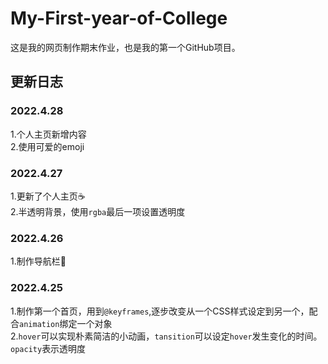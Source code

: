 # My-First-year-of-College

这是我的网页制作期末作业，也是我的第一个GitHub项目。

## 更新日志

### 2022.4.28

1.个人主页新增内容  
2.使用可爱的emoji

### 2022.4.27

1.更新了个人主页☕  
2.半透明背景，使用`rgba`最后一项设置透明度

### 2022.4.26

1.制作导航栏💬

### 2022.4.25

1.制作第一个首页，用到`@keyframes`,逐步改变从一个CSS样式设定到另一个，配合`animation`绑定一个对象  
2.`hover`可以实现朴素简洁的小动画，`tansition`可以设定`hover`发生变化的时间。 `opacity`表示透明度 
